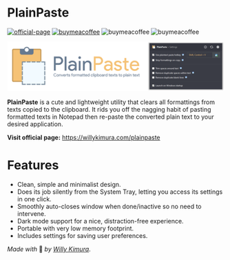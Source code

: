 # PlainPaste
[![official-page](https://img.shields.io/badge/Website-Official-green.svg)](https://willykimura.com/plainpaste) [![buymeacoffee](https://img.shields.io/badge/Support-Donate-orange.svg)](https://www.buymeacoffee.com/willykimura) ![buymeacoffee](https://img.shields.io/badge/InspiredBy-Minimalism-ff69b4.svg) ![buymeacoffee](https://img.shields.io/badge/License-GPL--3.0-blue.svg)

<div align="center">

![plain-paste-logo](Assets/Icons/logo-full.png)

</div>

**PlainPaste** is a cute and lightweight utility that clears all formattings from texts copied to the clipboard. It rids you off the nagging habit of pasting formatted texts in Notepad then re-paste the converted plain text to your desired application.

**Visit official page:** https://willykimura.com/plainpaste

# Features

- Clean, simple and minimalist design.
- Does its job silently from the System Tray, letting you access its settings in one click.
- Smoothly auto-closes window when done/inactive so no need to intervene.
- Dark mode support for a nice, distraction-free experience.
- Portable with very low memory footprint.
- Includes settings for saving user preferences.

*Made with* 💛 *by* [*Willy Kimura*]([https://willykimura.com/plainpaste]).